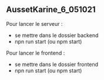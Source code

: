 AussetKarine_6_051021
---------------------

Pour lancer le serveur :
- se mettre dans le dossier backend
- npn run start (ou npm start)

Pour lancer le frontend :
- se mettre dans le dossier frontend
- npn run start (ou npm start)
